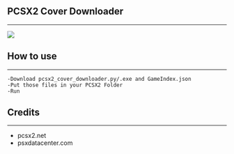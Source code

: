 ## PCSX2 Cover Downloader  
----
![](https://i.imgur.com/RhmZPxw.png)  

## How to use  
----
```
-Download pcsx2_cover_downloader.py/.exe and GameIndex.json
-Put those files in your PCSX2 Folder
-Run
```

## Credits
----
* pcsx2.net
* psxdatacenter.com